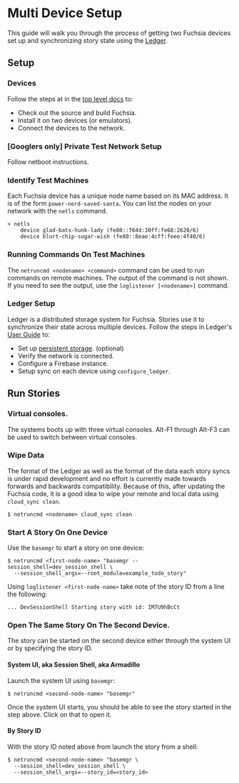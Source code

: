 Multi Device Setup
============

This guide will walk you through the process of getting two Fuchsia devices
set up and synchronizing story state using the
[Ledger](https://fuchsia.googlesource.com/fuchsia/+/master/src/ledger/docs/).

## Setup

### Devices

Follow the steps at in the [top level docs](../README.md) to:
* Check out the source and build Fuchsia.
* Install it on two devices (or emulators).
* Connect the devices to the network.

### [Googlers only] Private Test Network Setup

Follow netboot instructions.

### Identify Test Machines

Each Fuchsia device has a unique node name based on its MAC address.  It is of
the form `power-nerd-saved-santa`.  You can list the nodes on your network with
the `netls` command.

```
> netls
    device glad-bats-hunk-lady (fe80::f64d:30ff:fe68:2620/6)
    device blurt-chip-sugar-wish (fe80::8eae:4cff:feee:4f40/6)
```

### Running Commands On Test Machines

The `netruncmd <nodename> <command>` command can be used to run commands on
remote machines.  The output of the command is not shown.  If you need to see
the output, use the `loglistener [<nodename>]` command.

### Ledger Setup

Ledger is a distributed storage system for Fuchsia.  Stories use it to
synchronize their state across multiple devices.  Follow the steps in Ledger's
[User Guide](https://fuchsia.googlesource.com/fuchsia/+/master/src/ledger/docs/user_guide.md)
to:

* Set up [persistent storage](https://fuchsia.googlesource.com/fuchsia/+/master/zircon/docs/minfs.md). (optional)
* Verify the network is connected.
* Configure a Firebase instance.
* Setup sync on each device using `configure_ledger`.

## Run Stories

### Virtual consoles.

The systems boots up with three virtual consoles.  Alt-F1 through
Alt-F3 can be used to switch between virtual consoles.

### Wipe Data

The format of the Ledger as well as the format of the data each story syncs is
under rapid development and no effort is currently made towards forwards and
backwards compatibility.  Because of this, after updating the Fuchsia code, it
is a good idea to wipe your remote and local data using `cloud_sync clean`.

```
$ netruncmd <nodename> cloud_sync clean
```

### Start A Story On One Device

Use the `basemgr` to start a story on one device:

```
$ netruncmd <first-node-name> "basemgr --session_shell=dev_session_shell \
  --session_shell_args=--root_module=example_todo_story"
```

Using `loglistener <first-node-name>` take note of the story ID from a line the
following:

```
... DevSessionShell Starting story with id: IM7U9hBcCt
```

### Open The Same Story On The Second Device.

The story can be started on the second device either through the system UI or by
specifying the story ID.

#### System UI, aka Session Shell, aka Armadillo
Launch the system UI using `basemgr`:

```
$ netruncmd <second-node-name> "basemgr"
```

Once the system UI starts, you should be able to see the story started in the
step above.  Click on that to open it.

#### By Story ID

With the story ID noted above from launch the story from a shell:

```
$ netruncmd <second-node-name> "basemgr \
  --session_shell=dev_session_shell \
  --session_shell_args=--story_id=<story_id>
```
